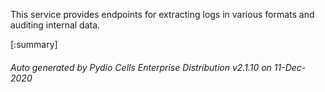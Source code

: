 






This service provides endpoints for extracting logs in various formats and auditing internal data.

[:summary]

###### Auto generated by Pydio Cells Enterprise Distribution v2.1.10 on 11-Dec-2020
